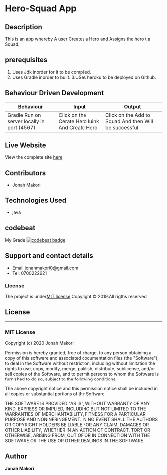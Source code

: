 # Hero-Squad App

## Description
This is an app whereby A user Creates a Hero and Assigns the hero t a Squad.

## prerequisites

1. Uses Jdk inorder for it to be compiled.
2. Uses Gradle inorder to built.
3.USes heroku to be deployed on Github.



## Behaviour Driven Development

| Behaviour | Input | Output |
| --------- | ------| ------ |
|Gradle Run on server locally in port (4567)|Click on the Cerate Hero luink And Create Hero|Click on the Add to Squad And then Will be successful|



## Live Website
View the complete site [here](https://github.com/jonahmakori/Hero-Squad)

## Contributors
 - Jonah Makori


## Technologies Used
- java


## codebeat

My Grade
[![codebeat badge](https://codebeat.co/badges/2fa9a414-049d-4611-8bb0-aa9bb692c013)](https://codebeat.co/projects/github-com-jonahmakori-hero-squad-feature-dev)

## Support and contact details

 - Email jonahmakori0@gmail.com
 - Tel: 0700222621

### License

The project is under[MIT license](/blob/master/LICENSE)
Copyright &copy; 2019.All rigths reserved



## License
---------
### MIT License

Copyright (c) 2020 Jonah Makori

Permission is hereby granted, free of charge, to any person obtaining a copy
of this software and associated documentation files (the "Software"), to deal
in the Software without restriction, including without limitation the rights
to use, copy, modify, merge, publish, distribute, sublicense, and/or sell
copies of the Software, and to permit persons to whom the Software is
furnished to do so, subject to the following conditions:

The above copyright notice and this permission notice shall be included in all
copies or substantial portions of the Software.

THE SOFTWARE IS PROVIDED "AS IS", WITHOUT WARRANTY OF ANY KIND, EXPRESS OR
IMPLIED, INCLUDING BUT NOT LIMITED TO THE WARRANTIES OF MERCHANTABILITY,
FITNESS FOR A PARTICULAR PURPOSE AND NONINFRINGEMENT. IN NO EVENT SHALL THE
AUTHORS OR COPYRIGHT HOLDERS BE LIABLE FOR ANY CLAIM, DAMAGES OR OTHER
LIABILITY, WHETHER IN AN ACTION OF CONTRACT, TORT OR OTHERWISE, ARISING FROM,
OUT OF OR IN CONNECTION WITH THE SOFTWARE OR THE USE OR OTHER DEALINGS IN THE
SOFTWARE.


## Author

**Jonah Makori**

